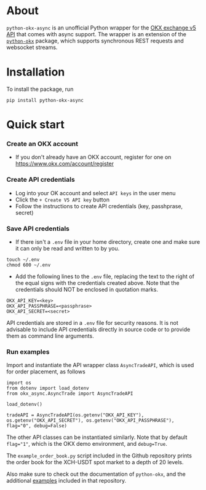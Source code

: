 # About
```python-okx-async``` is an unofficial Python wrapper for the [OKX exchange v5 API](https://www.okx.com/okx-api) that comes with async support.
The wrapper is an extension of the [```python-okx```](https://github.com/okxapi/python-okx) package, which supports synchronous REST requests and websocket streams.

# Installation
To install the package, run
```
pip install python-okx-async
```

# Quick start

### Create an OKX account
- If you don't already have an OKX account, register for one on https://www.okx.com/account/register

### Create API credentials
- Log into your OK account and select ```API keys``` in the user menu
- Click the ```+ Create V5 API key``` button
- Follow the instructions to create API credentials (key, passhprase, secret)

### Save API credentials
- If there isn't a ```.env``` file in your home directory, create one and make sure it can only be read and written to by you.
```
touch ~/.env
chmod 600 ~/.env
```
- Add the following lines to the ```.env``` file, replacing the text to the right of the equal signs with the credentials created above. Note that the credentials should NOT be enclosed in quotation marks.
```
OKX_API_KEY=<key>
OKX_API_PASSPHRASE=<passphrase>
OKX_API_SECRET=<secret>
```
API credentials are stored in a ```.env``` file for security reasons. It is not advisable to include API credentials directly in source code or to provide them as command line arguments.

### Run examples
Import and instantiate the API wrapper class ```AsyncTradeAPI```, which is used for order placement, as follows
```
import os
from dotenv import load_dotenv
from okx_async.AsyncTrade import AsyncTradeAPI

load_dotenv()

tradeAPI = AsyncTradeAPI(os.getenv("OKX_API_KEY"), os.getenv("OKX_API_SECRET"), os.getenv("OKX_API_PASSPHRASE"), flag="0", debug=False)
```
The other API classes can be instantiated similarly. Note that by default ```flag="1"```, which is the OKX demo environment, and ```debug=True```.

The ```example_order_book.py``` script included in the Github repository prints the order book for the XCH-USDT spot market to a depth of 20 levels.

Also make sure to check out the documentation of ```python-okx```, and the additional [examples](https://github.com/okxapi/python-okx/example) included in that repository.

